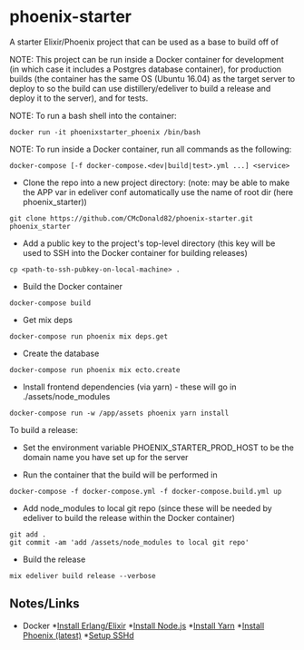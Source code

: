 # phoenix-starter
A starter Elixir/Phoenix project that can be used as a base to build off of

NOTE: This project can be run inside a Docker container for development (in which case it includes a Postgres database container), for production builds (the container has the same OS (Ubuntu 16.04) as the target server to deploy to so the build can use distillery/edeliver to build a release and deploy it to the server), and for tests.


NOTE: To run a bash shell into the container:
```
docker run -it phoenixstarter_phoenix /bin/bash
```

NOTE: To run inside a Docker container, run all commands as the following:

```
docker-compose [-f docker-compose.<dev|build|test>.yml ...] <service> 
```


* Clone the repo into a new project directory: (note: may be able to make the APP var in edeliver conf automatically use the name of root dir (here phoenix_starter))
```
git clone https://github.com/CMcDonald82/phoenix-starter.git phoenix_starter
```

* Add a public key to the project's top-level directory (this key will be used to SSH into the Docker container for building releases)
```
cp <path-to-ssh-pubkey-on-local-machine> .
```

* Build the Docker container
```
docker-compose build
```

* Get mix deps
```
docker-compose run phoenix mix deps.get
```

* Create the database
```
docker-compose run phoenix mix ecto.create
```

* Install frontend dependencies (via yarn) - these will go in ./assets/node_modules
```
docker-compose run -w /app/assets phoenix yarn install
```


To build a release:
* Set the environment variable PHOENIX_STARTER_PROD_HOST to be the domain name you have set up for the server

* Run the container that the build will be performed in
```
docker-compose -f docker-compose.yml -f docker-compose.build.yml up
```

* Add node_modules to local git repo (since these will be needed by edeliver to build the release within the Docker container)
```
git add .
git commit -am 'add /assets/node_modules to local git repo'
```

* Build the release
```
mix edeliver build release --verbose
```


## Notes/Links

* Docker
  *[Install Erlang/Elixir](https://elixir-lang.org/install.html#unix-and-unix-like)
  *[Install Node.js](https://nodejs.org/en/download/package-manager/#debian-and-ubuntu-based-linux-distributions)
  *[Install Yarn](https://yarnpkg.com/lang/en/docs/install/#linux-tab)
  *[Install Phoenix (latest)](https://hexdocs.pm/phoenix/installation.html)
  *[Setup SSHd](https://docs.docker.com/engine/examples/running_ssh_service/)
